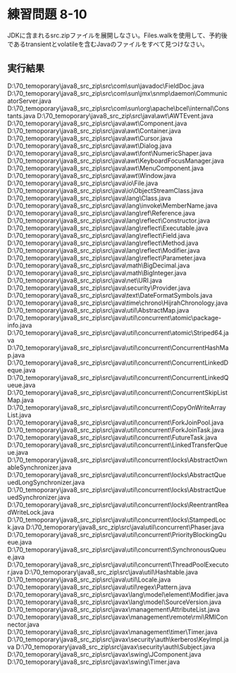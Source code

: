 # 練習問題 8-10

JDKに含まれるsrc.zipファイルを展開しなさい。Files.walkを使用して、予約後であるtransientとvolatileを含むJavaのファイルをすべて見つけなさい。

## 実行結果

D:\70_temoporary\java8_src_zip\src\com\sun\javadoc\FieldDoc.java
D:\70_temoporary\java8_src_zip\src\com\sun\jmx\snmp\daemon\CommunicatorServer.java
D:\70_temoporary\java8_src_zip\src\com\sun\org\apache\bcel\internal\Constants.java
D:\70_temoporary\java8_src_zip\src\java\awt\AWTEvent.java
D:\70_temoporary\java8_src_zip\src\java\awt\Component.java
D:\70_temoporary\java8_src_zip\src\java\awt\Container.java
D:\70_temoporary\java8_src_zip\src\java\awt\Cursor.java
D:\70_temoporary\java8_src_zip\src\java\awt\Dialog.java
D:\70_temoporary\java8_src_zip\src\java\awt\font\NumericShaper.java
D:\70_temoporary\java8_src_zip\src\java\awt\KeyboardFocusManager.java
D:\70_temoporary\java8_src_zip\src\java\awt\MenuComponent.java
D:\70_temoporary\java8_src_zip\src\java\awt\Window.java
D:\70_temoporary\java8_src_zip\src\java\io\File.java
D:\70_temoporary\java8_src_zip\src\java\io\ObjectStreamClass.java
D:\70_temoporary\java8_src_zip\src\java\lang\Class.java
D:\70_temoporary\java8_src_zip\src\java\lang\invoke\MemberName.java
D:\70_temoporary\java8_src_zip\src\java\lang\ref\Reference.java
D:\70_temoporary\java8_src_zip\src\java\lang\reflect\Constructor.java
D:\70_temoporary\java8_src_zip\src\java\lang\reflect\Executable.java
D:\70_temoporary\java8_src_zip\src\java\lang\reflect\Field.java
D:\70_temoporary\java8_src_zip\src\java\lang\reflect\Method.java
D:\70_temoporary\java8_src_zip\src\java\lang\reflect\Modifier.java
D:\70_temoporary\java8_src_zip\src\java\lang\reflect\Parameter.java
D:\70_temoporary\java8_src_zip\src\java\math\BigDecimal.java
D:\70_temoporary\java8_src_zip\src\java\math\BigInteger.java
D:\70_temoporary\java8_src_zip\src\java\net\URI.java
D:\70_temoporary\java8_src_zip\src\java\security\Provider.java
D:\70_temoporary\java8_src_zip\src\java\text\DateFormatSymbols.java
D:\70_temoporary\java8_src_zip\src\java\time\chrono\HijrahChronology.java
D:\70_temoporary\java8_src_zip\src\java\util\AbstractMap.java
D:\70_temoporary\java8_src_zip\src\java\util\concurrent\atomic\package-info.java
D:\70_temoporary\java8_src_zip\src\java\util\concurrent\atomic\Striped64.java
D:\70_temoporary\java8_src_zip\src\java\util\concurrent\ConcurrentHashMap.java
D:\70_temoporary\java8_src_zip\src\java\util\concurrent\ConcurrentLinkedDeque.java
D:\70_temoporary\java8_src_zip\src\java\util\concurrent\ConcurrentLinkedQueue.java
D:\70_temoporary\java8_src_zip\src\java\util\concurrent\ConcurrentSkipListMap.java
D:\70_temoporary\java8_src_zip\src\java\util\concurrent\CopyOnWriteArrayList.java
D:\70_temoporary\java8_src_zip\src\java\util\concurrent\ForkJoinPool.java
D:\70_temoporary\java8_src_zip\src\java\util\concurrent\ForkJoinTask.java
D:\70_temoporary\java8_src_zip\src\java\util\concurrent\FutureTask.java
D:\70_temoporary\java8_src_zip\src\java\util\concurrent\LinkedTransferQueue.java
D:\70_temoporary\java8_src_zip\src\java\util\concurrent\locks\AbstractOwnableSynchronizer.java
D:\70_temoporary\java8_src_zip\src\java\util\concurrent\locks\AbstractQueuedLongSynchronizer.java
D:\70_temoporary\java8_src_zip\src\java\util\concurrent\locks\AbstractQueuedSynchronizer.java
D:\70_temoporary\java8_src_zip\src\java\util\concurrent\locks\ReentrantReadWriteLock.java
D:\70_temoporary\java8_src_zip\src\java\util\concurrent\locks\StampedLock.java
D:\70_temoporary\java8_src_zip\src\java\util\concurrent\Phaser.java
D:\70_temoporary\java8_src_zip\src\java\util\concurrent\PriorityBlockingQueue.java
D:\70_temoporary\java8_src_zip\src\java\util\concurrent\SynchronousQueue.java
D:\70_temoporary\java8_src_zip\src\java\util\concurrent\ThreadPoolExecutor.java
D:\70_temoporary\java8_src_zip\src\java\util\Hashtable.java
D:\70_temoporary\java8_src_zip\src\java\util\Locale.java
D:\70_temoporary\java8_src_zip\src\java\util\regex\Pattern.java
D:\70_temoporary\java8_src_zip\src\javax\lang\model\element\Modifier.java
D:\70_temoporary\java8_src_zip\src\javax\lang\model\SourceVersion.java
D:\70_temoporary\java8_src_zip\src\javax\management\AttributeList.java
D:\70_temoporary\java8_src_zip\src\javax\management\remote\rmi\RMIConnector.java
D:\70_temoporary\java8_src_zip\src\javax\management\timer\Timer.java
D:\70_temoporary\java8_src_zip\src\javax\security\auth\kerberos\KeyImpl.java
D:\70_temoporary\java8_src_zip\src\javax\security\auth\Subject.java
D:\70_temoporary\java8_src_zip\src\javax\swing\JComponent.java
D:\70_temoporary\java8_src_zip\src\javax\swing\Timer.java
